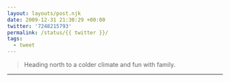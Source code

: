 ```yaml
---
layout: layouts/post.njk
date: 2009-12-31 21:30:29 +00:00
twitter: '7248215793'
permalink: /status/{{ twitter }}/
tags: 
  - tweet
---
```


> Heading north to a colder climate and fun with family.

---
